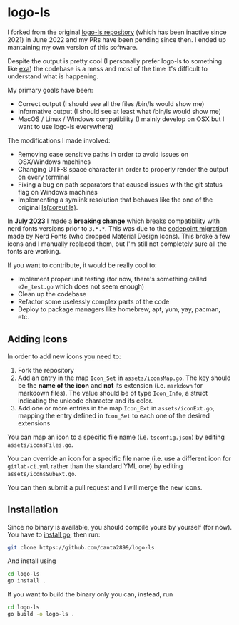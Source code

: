 # logo-ls

I forked from the original [logo-ls repository](https://github.com/Yash-Handa/logo-ls) (which has been inactive since 2021) in June 2022 and my PRs have been pending since then. I ended up mantaining my own version of this software.

Despite the output is pretty cool (I personally prefer logo-ls to something like [exa](https://github.com/ogham/exa)) the codebase is a mess and most of the time it's difficult to understand what is happening.

My primary goals have been:

- Correct output (I should see all the files /bin/ls would show me)
- Informative output (I should see at least what /bin/ls would show me)
- MacOS / Linux / Windows compatibility (I mainly develop on OSX but I want to use logo-ls everywhere)

The modifications I made involved:

- Removing case sensitive paths in order to avoid issues on OSX/Windows machines
- Changing UTF-8 space character in order to properly render the output on every terminal
- Fixing a bug on path separators that caused issues with the git status flag on Windows machines
- Implementing a symlink resolution that behaves like the one of the original [ls(coreutils)](https://www.gnu.org/software/coreutils/manual/html_node/ls-invocation.html#ls-invocation).

In **July 2023** I made a **breaking change** which breaks compatibility with nerd fonts versions prior to `3.*.*`. This was due to the [codepoint migration](https://github.com/ryanoasis/nerd-fonts/issues/1190#issuecomment-1530999114) made by Nerd Fonts (who dropped Material Design Icons). This broke a few icons and I manually replaced them, but I'm still not completely sure all the fonts are working.

If you want to contribute, it would be really cool to:

- Implement proper unit testing (for now, there's something called `e2e_test.go` which does not seem enough)
- Clean up the codebase
- Refactor some uselessly complex parts of the code
- Deploy to package managers like homebrew, apt, yum, yay, pacman, etc.

## Adding Icons

In order to add new icons you need to: 

1. Fork the repository
2. Add an entry in the map `Icon_Set` in `assets/iconsMap.go`. The key should be the **name of the icon** and **not** its extension (i.e. `markdown` for markdown files). The value should be of type `Icon_Info`, a struct indicating the unicode character and its color. 
3. Add one or more entries in the map `Icon_Ext` in `assets/iconExt.go`, mapping the entry defined in `Icon_Set` to each one of the desired extensions

You can map an icon to a specific file name (i.e. `tsconfig.json`) by editing `assets/iconsFiles.go`.

You can override an icon for a specific file name (i.e. use a different icon for `gitlab-ci.yml` rather than the standard YML one) by editing `assets/iconsSubExt.go`.

You can then submit a pull request and I will merge the new icons.

## Installation

Since no binary is available, you should compile yours by yourself (for now). You have to [install go](https://go.dev/doc/install), then run:

```bash
git clone https://github.com/canta2899/logo-ls 
```

And install using 

```bash
cd logo-ls
go install .
```

If you want to build the binary only you can, instead, run

```bash
cd logo-ls
go build -o logo-ls .
```
